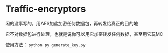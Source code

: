 # Traffic-encryptors
闲的没事写的，用AES加盐加密任何数据包，再转发给真正的目的地

它不对数据包进行处理，也就是说你可以用它加密转发任何数据，甚至用它玩MC

使用方法：
``python
py generate_key.py
``
